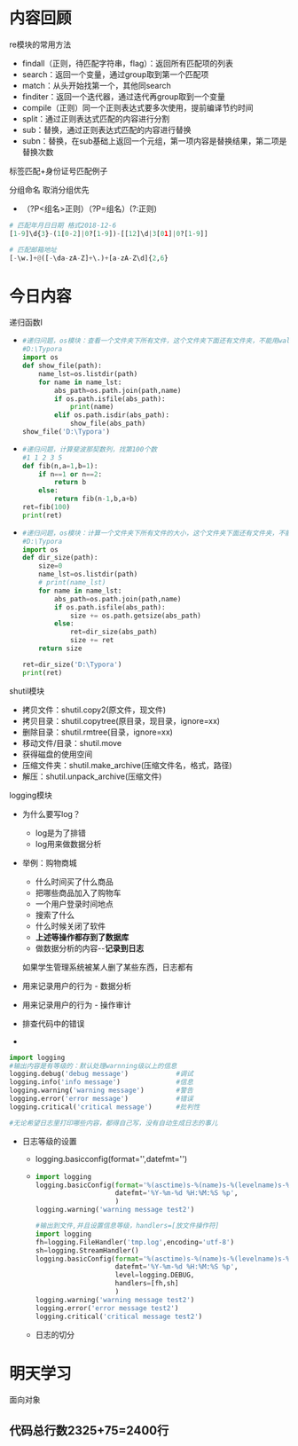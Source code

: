 # 内容回顾

re模块的常用方法

+ findall（正则，待匹配字符串，flag）：返回所有匹配项的列表
+ search：返回一个变量，通过group取到第一个匹配项
+ match：从头开始找第一个，其他同search
+ finditer：返回一个迭代器，通过迭代再group取到一个变量
+ compile（正则）同一个正则表达式要多次使用，提前编译节约时间
+ split：通过正则表达式匹配的内容进行分割
+ sub：替换，通过正则表达式匹配的内容进行替换
+ subn：替换，在sub基础上返回一个元组，第一项内容是替换结果，第二项是替换次数

标签匹配+身份证号匹配例子

分组命名 取消分组优先

+ （?P<组名>正则）（?P=组名）(?:正则)

```python
# 匹配年月日日期 格式2018-12-6
[1-9]\d{3}-(1[0-2]|0?[1-9])-[[12]\d|3[01]|0?[1-9]]

# 匹配邮箱地址
[-\w.]+@([-\da-zA-Z]+\.)+[a-zA-Z\d]{2,6}
```

# 今日内容

递归函数I

+ ```python
  #递归问题，os模块：查看一个文件夹下所有文件，这个文件夹下面还有文件夹，不能用walk
  #D:\Typora
  import os
  def show_file(path):
      name_lst=os.listdir(path)
      for name in name_lst:
          abs_path=os.path.join(path,name)
          if os.path.isfile(abs_path):
              print(name)
          elif os.path.isdir(abs_path):
              show_file(abs_path)
  show_file('D:\Typora')
  ```

+ ```python
  #递归问题，计算斐波那契数列，找第100个数
  #1 1 2 3 5
  def fib(n,a=1,b=1):
      if n==1 or n==2:
          return b
      else:
          return fib(n-1,b,a+b)
  ret=fib(100)
  print(ret)
  ```

+ ```python
  #递归问题，os模块：计算一个文件夹下所有文件的大小，这个文件夹下面还有文件夹，不能用walk
  #D:\Typora
  import os
  def dir_size(path):
      size=0
      name_lst=os.listdir(path)
      # print(name_lst)
      for name in name_lst:
          abs_path=os.path.join(path,name)
          if os.path.isfile(abs_path):
              size += os.path.getsize(abs_path)
          else:
              ret=dir_size(abs_path)
              size += ret
      return size
  
  ret=dir_size('D:\Typora')
  print(ret)
  ```

shutil模块

+ 拷贝文件：shutil.copy2(原文件，现文件)
+ 拷贝目录：shutil.copytree(原目录，现目录，ignore=xx)
+ 删除目录：shutil.rmtree(目录，ignore=xx)
+ 移动文件/目录：shutil.move
+ 获得磁盘的使用空间
+ 压缩文件夹：shutil.make_archive(压缩文件名，格式，路径)
+ 解压：shutil.unpack_archive(压缩文件)

logging模块

+ 为什么要写log？

  + log是为了排错
  + log用来做数据分析

+ 举例：购物商城

  + 什么时间买了什么商品
  + 把哪些商品加入了购物车
  + 一个用户登录时间地点
  + 搜索了什么
  + 什么时候关闭了软件
  + **上述等操作都存到了数据库**
  + 做数据分析的内容--**记录到日志**

  如果学生管理系统被某人删了某些东西，日志都有

+ 用来记录用户的行为 - 数据分析

+ 用来记录用户的行为 - 操作审计

+ 排查代码中的错误

+ 

```python
import logging
#输出内容是有等级的：默认处理warnning级以上的信息
logging.debug('debug message')            #调试
logging.info('info message')              #信息
logging.warning('warning message')        #警告
logging.error('error message')            #错误
logging.critical('critical message')      #批判性

#无论希望日志里打印哪些内容，都得自己写，没有自动生成日志的事儿
```

+ 日志等级的设置

  + logging.basicconfig(format='',datefmt='')

  + ```python
    import logging
    logging.basicConfig(format='%(asctime)s-%(name)s-%(levelname)s-%(module)s:%(message)s',
                        datefmt='%Y-%m-%d %H:%M:%S %p',
                        )
    logging.warning('warning message test2')
    ```

    ```python
    #输出到文件,并且设置信息等级，handlers=[放文件操作符]
    import logging
    fh=logging.FileHandler('tmp.log',encoding='utf-8')
    sh=logging.StreamHandler()
    logging.basicConfig(format='%(asctime)s-%(name)s-%(levelname)s-%(module)s:%(message)s',
                        datefmt='%Y-%m-%d %H:%M:%S %p',
                        level=logging.DEBUG,
                        handlers=[fh,sh]
                        )
    logging.warning('warning message test2')
    logging.error('error message test2')
    logging.critical('critical message test2')
    ```

  + 日志的切分

# 明天学习

面向对象

## 代码总行数2325+75=2400行